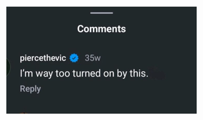 ![quote](https://github.com/keIIic/keIIic/blob/main/b82c52a698195657ef65400237e10448.jpg)
   
ᅠᅠ  ᅠᅠᅠ  ᅠ ᅠ ᅠ ᅠ ᅠ ᅠ ᅠ ᅠᅠ ᅠ ᅠ ᅠ ᅠ ᅠ ᅠ ᅠ ᅠ ᅠ ᅠᅠ 
ᅠ ᅠ ᅠᅠ ᅠ ᅠ ᅠ ᅠ ᅠ



ᅠ ᅠ
ᅠ

ᅠ
ᅠ
ᅠ ᅠ ᅠᅠ ᅠ ᅠ ᅠ ᅠ ᅠ ᅠ ᅠ 

